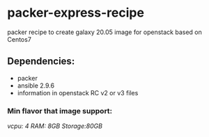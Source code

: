 # packer-express-recipe

packer recipe to create galaxy 20.05 image for openstack based on Centos7

## Dependencies:
- packer
- ansible 2.9.6
- information in openstack RC v2 or v3 files

### Min flavor that image support:

*vcpu: 4*
*RAM: 8GB*
*Storage:80GB*


